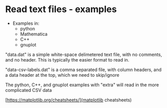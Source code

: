 # Read text files - examples

* Examples in:
  * python
  * Mathematica
  * C++
  * gnuplot

"data.dat" is a simple white-space delimetered text file, with no comments, and no header.
This is typically the easier format to read in.

"data-csv-labels.dat" is a comma separated file, with column headers, and a data header at the top, which we need to skip/ignore

The python, C++, and gnuplot examples with "extra" will read in the more complicated CSV data

[https://matplotlib.org/cheatsheets/](matplotlib cheatsheets)
